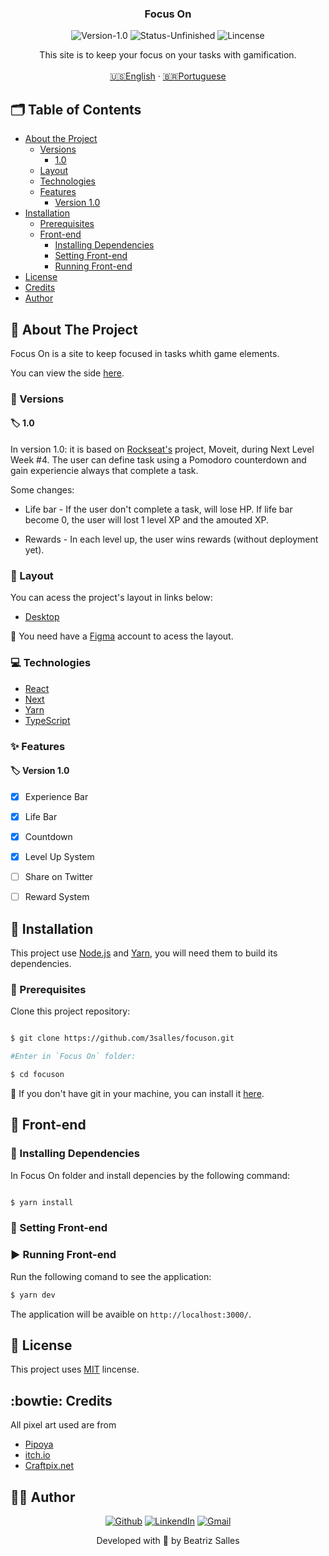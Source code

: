 <p align="center">
  <h3 align="center">Focus On</h3>

<p align="center">
  <img src="https://img.shields.io/static/v1?label=Version&message=1.0&color=7159c1" alt="Version-1.0" />
  <img src="https://img.shields.io/badge/status-unfinished-orange" alt="Status-Unfinished "/>
  <img src="https://img.shields.io/static/v1?label=Lincense&message=MIT&color=0000ff " alt="Lincense" />
</p>

<p align="center">
    This site is to keep your focus on your tasks with gamification.
    <br />
    <br />
    <a href="README.md">🇺🇸English</a>
    ·
    <a href="README-pt.md">🇧🇷Portuguese</a>
  </p>
</p>

<!-- TABLE OF CONTENTS -->
## 🗂 Table of Contents

* [About the Project](#book-about-the-project)
  * [Versions](#bookmark-tabs-versions)
    * [1.0](#label-1.0)
  * [Layout](#art-layout)
  * [Technologies](#computer-technologies)
  * [Features](#sparkles-features)
    * [Version 1.0](#label-version-1.0)
* [Installation](#bricks-installation)
  * [Prerequisites](#construction-prerequisites)
  * [Front-end](#lipstick-front-end)
    * [Installing Dependencies](#construction-installing-dependencies)
    * [Setting Front-end](#wrench-setting-front-end)
    * [Running Front-end](#arrow_forward-running-front-end)
* [License](#page_facing_up-license)
* [Credits](#bowtie_credits)
* [Author](#woman_technologist-author)

## :book: About The Project

Focus On is a site to keep focused in tasks whith game elements.

You can view the side [here](https://focuson-theta.vercel.app).

### :bookmark_tabs: Versions

#### :label: 1.0

In version 1.0: it is based on [Rockseat's](https://rocketseat.com.br) project, Moveit, during Next Level Week #4. 
The user can define task using a Pomodoro counterdown and gain experiencie always that complete a task. 

Some changes:

* Life bar - If the user don't complete a task, will lose HP. If life bar become 0, the user will lost 1 level XP and the amouted XP.

* Rewards - In each level up, the user wins rewards (without deployment yet).


### :art: Layout

You can acess the project's layout in links below:

* [Desktop](https://www.figma.com/file/LUy2X26xvxfd8g26T3hkdW/FocusOn-1.0?node-id=0%3A1)


🚨 You need have a [Figma](https://www.figma.com) account to acess the layout.

### :computer: Technologies


* [React](https://reactjs.org)
* [Next](https://nextjs.org)
* [Yarn](https://yarnpkg.com)
* [TypeScript](https://www.typescriptlang.org)

### :sparkles: Features

#### :label: Version 1.0

  - [x] Experience Bar
  - [x] Life Bar
  - [x] Countdown
  - [x] Level Up System
  - [ ] Share on Twitter
  - [ ] Reward System
  

## :bricks: Installation

This project use [Node.js](https://nodejs.org/en/) and [Yarn](https://yarnpkg.com), you will need them to build its dependencies.

### :construction: Prerequisites

Clone this project repository:
```bash

$ git clone https://github.com/3salles/focuson.git

#Enter in `Focus On` folder:

$ cd focuson
```

🚨 If you don't have git in your machine, you can install it [here](https://git-scm.com/downloads).

## :lipstick: Front-end

### :construction: Installing Dependencies

In Focus On folder and install depencies by the following command:

```bash

$ yarn install

```

### :wrench: Setting Front-end



### :arrow_forward: Running Front-end

Run the following comand to see the application:

```bash
$ yarn dev
```

The application will be avaible on `http://localhost:3000/`.

## :page_facing_up: License

This project uses [MIT](https://github.com/3salles/focuson/blob/main/LICENSE.md) lincense.

## :bowtie: Credits

All pixel art used are from

* [Pipoya](https://pipoya.itch.io)
* [itch.io](https://itch.io)
* [Craftpix.net](https://craftpix.net)

## :woman_technologist: Author
<p align="center">
  <a href="https://github.com/3salles"><img src="https://img.shields.io/badge/-Github-000?style=flat-square&logo=Github&logoColor=white&link=https://github.com/3salles" alt="Github" /></a>
  <a href="https://www.linkedin.com/in/beatriz-salles-b701a31a6/"><img src="https://img.shields.io/badge/-LinkedIn-blue?style=flat-square&logo=Linkedin&logoColor=white&link=https://www.linkedin.com/in/beatriz-salles-b701a31a6" alt="LinkendIn" /></a>
  <a href="mailto:beatrizsallesss@gmail.com"><img src="https://img.shields.io/badge/-Gmail-c14438?style=flat-square&logo=Gmail&logoColor=white&link=mailto:beatrizsallesss@gmail.com" alt="Gmail" /></a>
</p>

<p align="center">Developed with 💜 by Beatriz Salles</p>

